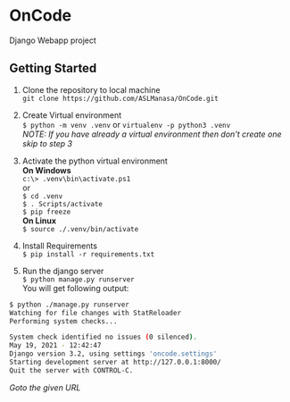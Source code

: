 # OnCode

Django Webapp project

## Getting Started

1. Clone the repository to local machine \
  `git clone https://github.com/ASLManasa/OnCode.git`

2. Create Virtual environment \
  `$ python -m venv .venv`
      or
  `virtualenv -p python3 .venv`\
  *NOTE: If you have already a virtual environment then don't create one skip to step 3*

3. Activate the python virtual environment \
  **On Windows** \
  `c:\> .venv\bin\activate.ps1` \
     or \
  `$ cd .venv`\
  `$ . Scripts/activate `\
  `$ pip freeze`\
 **On Linux** \
  `$ source ./.venv/bin/activate`

4. Install Requirements \
  `$ pip install -r requirements.txt`

5. Run the django server \
  `$ python manage.py runserver` \
  You will get following output:

  ```sh
  $ python ./manage.py runserver
  Watching for file changes with StatReloader
  Performing system checks...

  System check identified no issues (0 silenced).
  May 19, 2021 - 12:42:47
  Django version 3.2, using settings 'oncode.settings'
  Starting development server at http://127.0.0.1:8000/
  Quit the server with CONTROL-C.
  ```

  *Goto the given URL*
